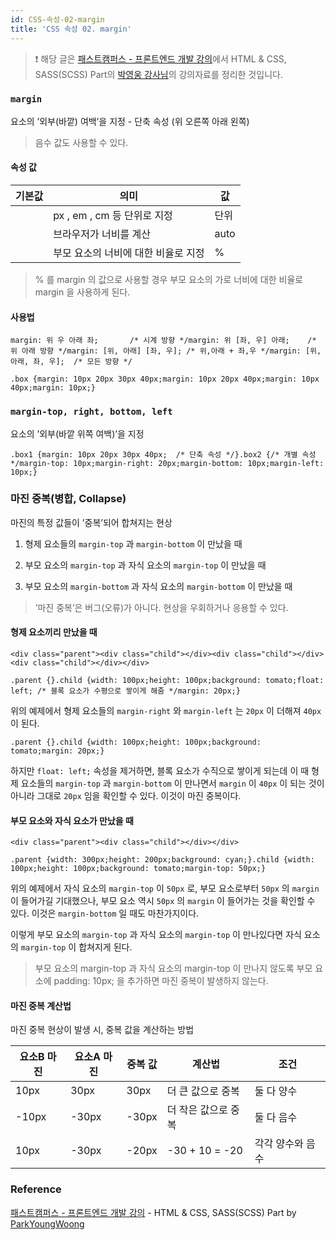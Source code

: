 ```yaml
---
id: CSS-속성-02-margin
title: 'CSS 속성 02. margin'
---
```


> ❗️ 해당 글은 [패스트캠퍼스 - 프론트엔드 개발 강의](https://www.fastcampus.co.kr/dev_online_react/)에서 HTML & CSS, SASS(SCSS) Part의 [박영웅 강사님](https://github.com/ParkYoungWoong)의 강의자료를 정리한 것입니다.

### `margin`

요소의 ’외부(바깥) 여백’을 지정 - 단축 속성 (위 오른쪽 아래 왼쪽)

> 음수 값도 사용할 수 있다.

#### 속성 값

| 기본값 | 의미                                | 값   |
| ------ | ----------------------------------- | ---- |
|        | px , em , cm 등 단위로 지정         | 단위 |
|        | 브라우저가 너비를 계산              | auto |
|        | 부모 요소의 너비에 대한 비율로 지정 | %    |

> % 를 margin 의 값으로 사용할 경우 부모 요소의 가로 너비에 대한 비율로 margin 을 사용하게 된다.

#### 사용법

```plain text
margin: 위 우 아래 좌;       /* 시계 방향 */margin: 위 [좌, 우] 아래;    /* 위 아래 방향 */margin: [위, 아래] [좌, 우]; /* 위,아래 + 좌,우 */margin: [위, 아래, 좌, 우];  /* 모든 방향 */
```

```plain text
.box {margin: 10px 20px 30px 40px;margin: 10px 20px 40px;margin: 10px 40px;margin: 10px;}
```

### `margin-top, right, bottom, left`

요소의 ’외부(바깥 위쪽 여백)’을 지정

```plain text
.box1 {margin: 10px 20px 30px 40px;  /* 단축 속성 */}.box2 {/* 개별 속성 */margin-top: 10px;margin-right: 20px;margin-bottom: 10px;margin-left: 10px;}
```

### 마진 중복(병합, Collapse)

마진의 특정 값들이 ’중복’되어 합쳐지는 현상

1. 형제 요소들의 `margin-top` 과 `margin-bottom` 이 만났을 때

1. 부모 요소의 `margin-top` 과 자식 요소의 `margin-top` 이 만났을 때

1. 부모 요소의 `margin-bottom` 과 자식 요소의 `margin-bottom` 이 만났을 때

> ’마진 중복’은 버그(오류)가 아니다. 현상을 우회하거나 응용할 수 있다.

#### 형제 요소끼리 만났을 때

```plain text
<div class="parent"><div class="child"></div><div class="child"></div><div class="child"></div></div>
```

```plain text
.parent {}.child {width: 100px;height: 100px;background: tomato;float: left; /* 블록 요소가 수평으로 쌓이게 해줌 */margin: 20px;}
```

위의 예제에서 형제 요소들의 `margin-right` 와 `margin-left` 는 `20px` 이 더해져 `40px` 이 된다.

```plain text
.parent {}.child {width: 100px;height: 100px;background: tomato;margin: 20px;}
```

하지만 `float: left;` 속성을 제거하면, 블록 요소가 수직으로 쌓이게 되는데 이 때 형제 요소들의 `margin-top` 과 `margin-bottom` 이 만나면서 `margin` 이 `40px` 이 되는 것이 아니라 그대로 `20px` 임을 확인할 수 있다. 이것이 마진 중복이다.

#### 부모 요소와 자식 요소가 만났을 때

```plain text
<div class="parent"><div class="child"></div></div>
```

```plain text
.parent {width: 300px;height: 200px;background: cyan;}.child {width: 100px;height: 100px;background: tomato;margin-top: 50px;}
```

위의 예제에서 자식 요소의 `margin-top` 이 `50px` 로, 부모 요소로부터 `50px` 의 `margin` 이 들어가길 기대했으나, 부모 요소 역시 `50px` 의 `margin` 이 들어가는 것을 확인할 수 있다. 이것은 `margin-bottom` 일 때도 마찬가지이다.

이렇게 부모 요소의 `margin-top` 과 자식 요소의 `margin-top` 이 만나있다면 자식 요소의 `margin-top` 이 합쳐지게 된다.

> 부모 요소의 margin-top 과 자식 요소의 margin-top 이 만나지 않도록 부모 요소에 padding: 10px; 을 추가하면 마진 중복이 발생하지 않는다.

#### 마진 중복 계산법

마진 중복 현상이 발생 시, 중복 값을 계산하는 방법

| 요소B 마진 | 요소A 마진 | 중복 값 | 계산법              | 조건             |
| ---------- | ---------- | ------- | ------------------- | ---------------- |
| 10px       | 30px       | 30px    | 더 큰 값으로 중복   | 둘 다 양수       |
| -10px      | -30px      | -30px   | 더 작은 값으로 중복 | 둘 다 음수       |
| 10px       | -30px      | -20px   | -30 + 10 = -20      | 각각 양수와 음수 |

### Reference

[패스트캠퍼스 - 프론트엔드 개발 강의](https://www.fastcampus.co.kr/dev_online_react/) - HTML & CSS, SASS(SCSS) Part by [ParkYoungWoong](https://github.com/ParkYoungWoong)

